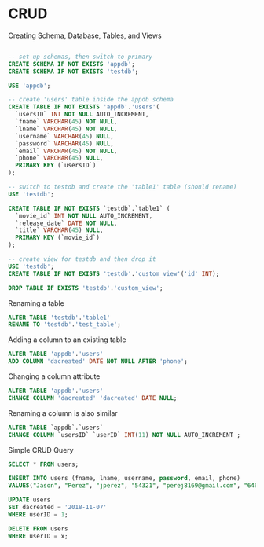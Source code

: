 # CRUD

Creating Schema, Database, Tables, and Views

``` SQL

-- set up schemas, then switch to primary
CREATE SCHEMA IF NOT EXISTS 'appdb';
CREATE SCHEMA IF NOT EXISTS 'testdb';

USE 'appdb';

-- create 'users' table inside the appdb schema
CREATE TABLE IF NOT EXISTS 'appdb'.'users'(
  `usersID` INT NOT NULL AUTO_INCREMENT,
  `fname` VARCHAR(45) NOT NULL,
  `lname` VARCHAR(45) NOT NULL,
  `username` VARCHAR(45) NULL,
  `password` VARCHAR(45) NULL,
  `email` VARCHAR(45) NOT NULL,
  `phone` VARCHAR(45) NULL,
  PRIMARY KEY (`usersID`)
);

-- switch to testdb and create the 'table1' table (should rename)
USE 'testdb';

CREATE TABLE IF NOT EXISTS `testdb`.`table1` (
  `movie_id` INT NOT NULL AUTO_INCREMENT,
  `release_date` DATE NOT NULL,
  `title` VARCHAR(45) NULL,
  PRIMARY KEY (`movie_id`)
);

-- create view for testdb and then drop it
USE 'testdb';
CREATE TABLE IF NOT EXISTS 'testdb'.'custom_view'('id' INT);

DROP TABLE IF EXISTS 'testdb'.'custom_view';

```

Renaming a table
``` SQL
ALTER TABLE 'testdb'.'table1'
RENAME TO 'testdb'.'test_table';
```

Adding a column to an existing table
``` SQL
ALTER TABLE 'appdb'.'users'
ADD COLUMN 'dacreated' DATE NOT NULL AFTER 'phone';
```

Changing a column attribute
``` SQL
ALTER TABLE 'appdb'.'users'
CHANGE COLUMN 'dacreated' 'dacreated' DATE NULL;
```

Renaming a column is also similar
``` SQL
ALTER TABLE `appdb`.`users`
CHANGE COLUMN `usersID` `userID` INT(11) NOT NULL AUTO_INCREMENT ;
```

Simple CRUD Query
``` SQL
SELECT * FROM users;

INSERT INTO users (fname, lname, username, password, email, phone)
VALUES("Jason", "Perez", "jperez", "54321", "perej8169@gmail.com", "6463715410");

UPDATE users
SET dacreated = '2018-11-07'
WHERE userID = 1;

DELETE FROM users
WHERE userID = x;
```
